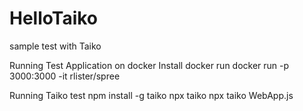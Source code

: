 # HelloTaiko
sample test with Taiko

Running Test Application on docker 
Install docker 
run docker run -p 3000:3000 -it rlister/spree

Running Taiko test
npm install -g taiko
npx taiko
npx taiko WebApp.js


